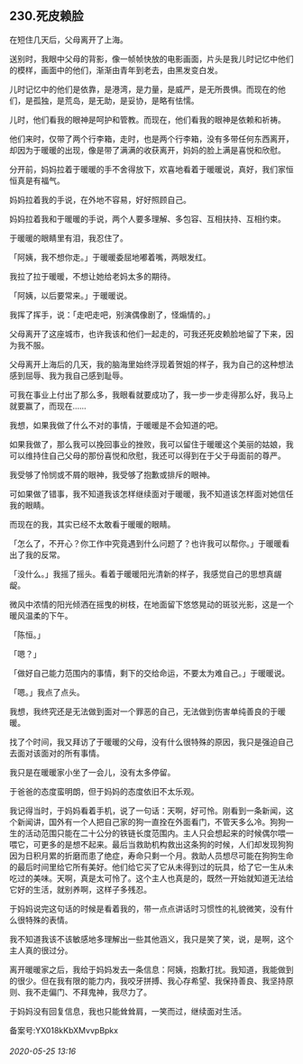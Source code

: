 ## 230.死皮赖脸
在短住几天后，父母离开了上海。


送别时，我眼中父母的背影，像一帧帧快放的电影画面，片头是我儿时记忆中他们的模样，画面中的他们，渐渐由青年到老去，由黑发变白发。


儿时记忆中的他们是依靠，是港湾，是力量，是威严，是无所畏惧。而现在的他们，是孤独，是荒岛，是无助，是妥协，是略有怯懦。


儿时，他们看我的眼神是呵护和管教。而现在，他们看我的眼神是依赖和祈祷。


他们来时，仅带了两个行李箱，走时，也是两个行李箱，没有多带任何东西离开，却因为于暖暖的出现，像是带了满满的收获离开，妈妈的脸上满是喜悦和欣慰。


分开前，妈妈拉着于暖暖的手不舍得放下，欢喜地看着于暖暖说，真好，我们家恒恒真是有福气。


妈妈拉着我的手说，在外地不容易，好好照顾自己。


妈妈拉着我和于暖暖的手说，两个人要多理解、多包容、互相扶持、互相约束。


于暖暖的眼睛里有泪，我忍住了。


「阿姨，我不想你走。」于暖暖委屈地嘟着嘴，两眼发红。


我拉了拉于暖暖，不想让她给老妈太多的期待。


「阿姨，以后要常来。」于暖暖说。


我挥了挥手，说：「走吧走吧，别演偶像剧了，怪煽情的。」


父母离开了这座城市，也许我该和他们一起走的，可我还死皮赖脸地留了下来，因为我不服。


父母离开上海后的几天，我的脑海里始终浮现着贺姐的样子，我为自己的这种想法感到屈辱、我为我自己感到耻辱。


可我在事业上付出了那么多，我眼看就要成功了，我一步一步走得那么好，我马上就要赢了，而现在……


我想，如果我做了什么不对的事情，于暖暖是不会知道的吧。


如果我做了，那么我可以挽回事业的挫败，我可以留住于暖暖这个美丽的姑娘，我可以维持住自己父母的那份喜悦和欣慰，我还可以得到在于父于母面前的尊严。


我受够了怜悯或不屑的眼神，我受够了抱歉或排斥的眼神。


可如果做了错事，我不知道我该怎样继续面对于暖暖，我不知道该怎样面对她信任我的眼睛。


而现在的我，其实已经不太敢看于暖暖的眼睛。


「怎么了，不开心？你工作中究竟遇到什么问题了？也许我可以帮你。」于暖暖看出了我的反常。


「没什么。」我摇了摇头。看着于暖暖阳光清新的样子，我感觉自己的思想真龌龊。


微风中浓情的阳光倾洒在摇曳的树枝，在地面留下悠悠晃动的斑驳光影，这是一个暖风温柔的下午。


「陈恒。」


「嗯？」


「做好自己能力范围内的事情，剩下的交给命运，不要太为难自己。」于暖暖说。


「嗯。」我点了点头。


我想，我终究还是无法做到面对一个罪恶的自己，无法做到伤害单纯善良的于暖暖。


找了个时间，我又拜访了于暖暖的父母，没有什么很特殊的原因，我只是强迫自己去面对该面对的所有事情。


我只是在暖暖家小坐了一会儿，没有太多停留。


于爸爸的态度蛮明朗，但于妈妈的态度依旧不太乐观。


我记得当时，于妈妈看着手机，说了一句话：天啊，好可怜。刚看到一条新闻，这个新闻讲，国外有一个人把自己家的狗一直拴在外面看门，不管天多么冷。狗狗一生的活动范围只能在二十公分的铁链长度范围内。主人只会想起来的时候偶尔喂一喂它，可更多的是想不起来。最后当救助机构救出这条狗的时候，人们却发现狗狗因为日积月累的折磨而患了绝症，寿命只剩一个月。救助人员想尽可能在狗狗生命的最后时间里给它所有美好。他们给它买了它从未得到过的玩具，给了它一生从未吃过的美味。天啊，真是太可怜了。这个主人也真是的，既然一开始就知道无法给它好的生活，就别养啊，这样子多残忍。


于妈妈说完这句话的时候是看着我的，带一点点讲话时习惯性的礼貌微笑，没有什么很特殊的表情。


我不知道我该不该敏感地多理解出一些其他涵义，我只是笑了笑，说，是啊，这个主人真的很过分。


离开暖暖家之后，我给于妈妈发去一条信息：阿姨，抱歉打扰。我知道，我能做到的很少。但在我有限的能力内，我咬牙拼搏、我心存希望、我保持善良、我坚持原则、我不走偏门、不拜鬼神，我尽力了。


于妈妈没有回复信息，我也只能耸耸肩，一笑而过，继续面对生活。


备案号:YX018kKbXMvvpBpkx


###### 2020-05-25 13:16
